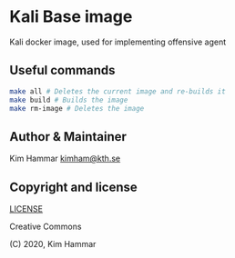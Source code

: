 # Kali Base image

Kali docker image, used for implementing offensive agent 

## Useful commands

```bash
make all # Deletes the current image and re-builds it
make build # Builds the image
make rm-image # Deletes the image   
```

## Author & Maintainer

Kim Hammar <kimham@kth.se>

## Copyright and license

[LICENSE](../../../LICENSE.md)

Creative Commons

(C) 2020, Kim Hammar